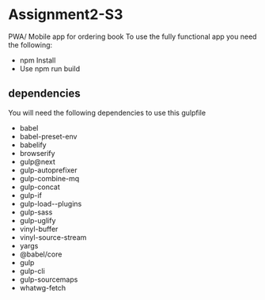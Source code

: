 # Assignment2-S3
PWA/ Mobile app for ordering book
To use the fully functional app you need the following:
* npm Install
* Use npm run build

## dependencies
You will need the following dependencies to use this gulpfile
* babel
* babel-preset-env
* babelify
* browserify
* gulp@next
* gulp-autoprefixer
* gulp-combine-mq
* gulp-concat
* gulp-if
* gulp-load--plugins
* gulp-sass
* gulp-uglify
* vinyl-buffer
* vinyl-source-stream
* yargs
* @babel/core
* gulp
* gulp-cli
* gulp-sourcemaps
* whatwg-fetch
